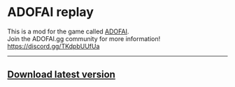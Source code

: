 # ADOFAI replay

This is a mod for the game called [ADOFAI](https://store.steampowered.com/app/977950/A_Dance_of_Fire_and_Ice/).     
Join the ADOFAI.gg community for more information! https://discord.gg/TKdpbUUfUa

--- 

## [Download latest version](https://github.com/NoBrain0917/Replay/releases)
